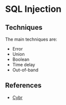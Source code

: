 # SQL Injection

## Techniques

The main techniques are:

- Error
- Union
- Boolean
- Time delay
- Out-of-band

## References

- [Cybr](https://slides.com/christophe-cybr/sql-explained)
